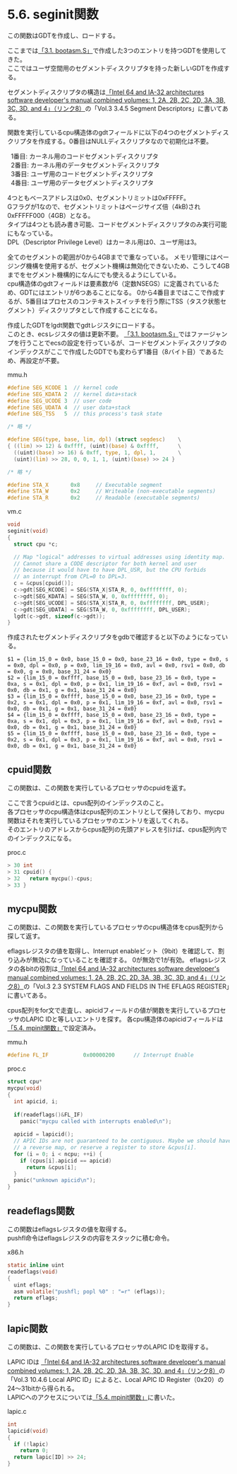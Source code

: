 # 5.6. seginit関数
この関数はGDTを作成し、ロードする。

ここまでは[「3.1. bootasm.S」](/chapter_03/03_01_bootasm.md)で作成した3つのエントリを持つGDTを使用してきた。  
ここではユーザ空間用のセグメントディスクリプタを持った新しいGDTを作成する。

セグメントディスクリプタの構造は[「Intel 64 and IA-32 architectures software developer's manual combined volumes: 1, 2A, 2B, 2C, 2D, 3A, 3B, 3C, 3D, and 4」（リンク8）](https://software.intel.com/content/www/us/en/develop/download/intel-64-and-ia-32-architectures-sdm-combined-volumes-1-2a-2b-2c-2d-3a-3b-3c-3d-and-4.html)の「Vol.3 3.4.5 Segment Descriptors」に書いてある。

関数を実行しているcpu構造体のgdtフィールドに以下の4つのセグメントディスクリプタを作成する。0番目はNULLディスクリプタなので初期化は不要。  

&nbsp;&nbsp;1番目: カーネル用のコードセグメントディスクリプタ  
&nbsp;&nbsp;2番目: カーネル用のデータセグメントディスクリプタ  
&nbsp;&nbsp;3番目: ユーザ用のコードセグメントディスクリプタ  
&nbsp;&nbsp;4番目: ユーザ用のデータセグメントディスクリプタ  

4つともベースアドレスは0x0、セグメントリミットは0xFFFFF。  
Gフラグが1なので、セグメントリミットはページサイズ倍（4kB)され0xFFFFF000（4GB）となる。  
タイプは4つとも読み書き可能、コードセグメントディスクリプタのみ実行可能にもなっている。  
DPL（Descriptor Privilege Level）はカーネル用は0、ユーザ用は3。  

全てのセグメントの範囲が0から4GBまでで重なっている。
メモリ管理にはページング機構を使用するが、セグメント機構は無効化できないため、こうして4GBまでをセグメント機構的になんにでも使えるようにしている。  
cpu構造体のgdtフィールドは要素数が6（定数NSEGS）に定義されているため、GDTにはエントリが6つあることになる。
0から4番目まではここで作成するが、5番目はプロセスのコンテキストスイッチを行う際にTSS（タスク状態セグメント）ディスクリプタとして作成することになる。

作成したGDTをlgdt関数でgdtレジスタにロードする。  
このとき、ecsレジスタの値は更新不要。
[「3.1. bootasm.S」](/chapter_03/03_01_bootasm.md#プロテクトモードへの切り替え)ではファージャンプを行うことでecsの設定を行っているが、コードセグメントディスクリプタのインデックスがここで作成したGDTでも変わらず1番目（8バイト目）であるため、再設定が不要。

mmu.h
```c
#define SEG_KCODE 1  // kernel code
#define SEG_KDATA 2  // kernel data+stack
#define SEG_UCODE 3  // user code
#define SEG_UDATA 4  // user data+stack
#define SEG_TSS   5  // this process's task state

/* 略 */

#define SEG(type, base, lim, dpl) (struct segdesc)    \
{ ((lim) >> 12) & 0xffff, (uint)(base) & 0xffff,      \
  ((uint)(base) >> 16) & 0xff, type, 1, dpl, 1,       \
  (uint)(lim) >> 28, 0, 0, 1, 1, (uint)(base) >> 24 }

/* 略 */

#define STA_X       0x8     // Executable segment
#define STA_W       0x2     // Writeable (non-executable segments)
#define STA_R       0x2     // Readable (executable segments)
```

vm.c
```c
void
seginit(void)
{
  struct cpu *c;

  // Map "logical" addresses to virtual addresses using identity map.
  // Cannot share a CODE descriptor for both kernel and user
  // because it would have to have DPL_USR, but the CPU forbids
  // an interrupt from CPL=0 to DPL=3.
  c = &cpus[cpuid()];
  c->gdt[SEG_KCODE] = SEG(STA_X|STA_R, 0, 0xffffffff, 0);
  c->gdt[SEG_KDATA] = SEG(STA_W, 0, 0xffffffff, 0);
  c->gdt[SEG_UCODE] = SEG(STA_X|STA_R, 0, 0xffffffff, DPL_USER);
  c->gdt[SEG_UDATA] = SEG(STA_W, 0, 0xffffffff, DPL_USER);
  lgdt(c->gdt, sizeof(c->gdt));
}
```

作成されたセグメントディスクリプタをgdbで確認すると以下のようになっている。

```
$1 = {lim_15_0 = 0x0, base_15_0 = 0x0, base_23_16 = 0x0, type = 0x0, s = 0x0, dpl = 0x0, p = 0x0, lim_19_16 = 0x0, avl = 0x0, rsv1 = 0x0, db = 0x0, g = 0x0, base_31_24 = 0x0}
$2 = {lim_15_0 = 0xffff, base_15_0 = 0x0, base_23_16 = 0x0, type = 0xa, s = 0x1, dpl = 0x0, p = 0x1, lim_19_16 = 0xf, avl = 0x0, rsv1 = 0x0, db = 0x1, g = 0x1, base_31_24 = 0x0}
$3 = {lim_15_0 = 0xffff, base_15_0 = 0x0, base_23_16 = 0x0, type = 0x2, s = 0x1, dpl = 0x0, p = 0x1, lim_19_16 = 0xf, avl = 0x0, rsv1 = 0x0, db = 0x1, g = 0x1, base_31_24 = 0x0}
$4 = {lim_15_0 = 0xffff, base_15_0 = 0x0, base_23_16 = 0x0, type = 0xa, s = 0x1, dpl = 0x3, p = 0x1, lim_19_16 = 0xf, avl = 0x0, rsv1 = 0x0, db = 0x1, g = 0x1, base_31_24 = 0x0}
$5 = {lim_15_0 = 0xffff, base_15_0 = 0x0, base_23_16 = 0x0, type = 0x2, s = 0x1, dpl = 0x3, p = 0x1, lim_19_16 = 0xf, avl = 0x0, rsv1 = 0x0, db = 0x1, g = 0x1, base_31_24 = 0x0}
```

## cpuid関数
この関数は、この関数を実行しているプロセッサのcpuidを返す。

ここで言うcpuidとは、cpus配列のインデックスのこと。  
各プロセッサのcpu構造体はcpus配列のエントリとして保持しており、mycpu関数はそれを実行しているプロセッサのエントリを返してくれる。  
そのエントリのアドレスからcpus配列の先頭アドレスを引けば、cpus配列内でのインデックスになる。

proc.c
```c
> 30 int
> 31 cpuid() {
> 32   return mycpu()-cpus;
> 33 }
```

## mycpu関数
この関数は、この関数を実行しているプロセッサのcpu構造体をcpus配列から探して返す。

eflagsレジスタの値を取得し、Interrupt enableビット（9bit）を確認して、割り込みが無効になっていることを確認する。
0が無効で1が有効。
eflagsレジスタの各bitの役割は[「Intel 64 and IA-32 architectures software developer's manual combined volumes: 1, 2A, 2B, 2C, 2D, 3A, 3B, 3C, 3D, and 4」（リンク8）](https://software.intel.com/content/www/us/en/develop/download/intel-64-and-ia-32-architectures-sdm-combined-volumes-1-2a-2b-2c-2d-3a-3b-3c-3d-and-4.html)の「Vol.3 2.3 SYSTEM FLAGS AND FIELDS IN THE EFLAGS REGISTER」に書いてある。

cpus配列をfor文で走査し、apicidフィールドの値が関数を実行しているプロセッサのLAPIC IDと等しいエントリを探す。
各cpu構造体のapicidフィールドは[「5.4. mpinit関数」](/chapter_05/05_04_mpinit.md)で設定済み。

mmu.h
```c
#define FL_IF           0x00000200      // Interrupt Enable
```

proc.c
```c
struct cpu*
mycpu(void)
{
  int apicid, i;
  
  if(readeflags()&FL_IF)
    panic("mycpu called with interrupts enabled\n");
  
  apicid = lapicid();
  // APIC IDs are not guaranteed to be contiguous. Maybe we should have
  // a reverse map, or reserve a register to store &cpus[i].
  for (i = 0; i < ncpu; ++i) {
    if (cpus[i].apicid == apicid)
      return &cpus[i];
  }
  panic("unknown apicid\n");
}
```

## readeflags関数
この関数はeflagsレジスタの値を取得する。  
pushfl命令はeflagsレジスタの内容をスタックに積む命令。

x86.h
```c
static inline uint
readeflags(void)
{
  uint eflags;
  asm volatile("pushfl; popl %0" : "=r" (eflags));
  return eflags;
}
```

## lapic関数
この関数は、この関数を実行しているプロセッサのLAPIC IDを取得する。

LAPIC IDは [「Intel 64 and IA-32 architectures software developer's manual combined volumes: 1, 2A, 2B, 2C, 2D, 3A, 3B, 3C, 3D, and 4」（リンク8）](https://software.intel.com/content/www/us/en/develop/download/intel-64-and-ia-32-architectures-sdm-combined-volumes-1-2a-2b-2c-2d-3a-3b-3c-3d-and-4.html)の「Vol.3 10.4.6 Local APIC ID」によると、Local APIC ID Register（0x20）の24～31bitから得られる。  
LAPICへのアクセスについては[「5.4. mpinit関数」](/chapter_05/05_04_mpinit.md)に書いた。

lapic.c
```c
int
lapicid(void)
{
  if (!lapic)
    return 0;
  return lapic[ID] >> 24;
}
```
